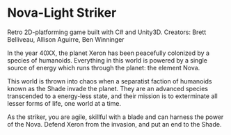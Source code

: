 # Nova-Light Striker
Retro 2D-platforming game built with C# and Unity3D.
Creators: Brett Belliveau, Allison Aguirre, Ben Winninger

In the year 40XX, the planet Xeron has been peacefully colonized by a species of humanoids. Everything in this world is powered by a single source of energy which runs through the planet: the element Nova.

This world is thrown into chaos when a separatist faction of humanoids known as the Shade invade the planet. They are an advanced species transcended to a energy-less state, and their mission is to exterminate all lesser forms of life, one world at a time.

As the striker, you are agile, skillful with a blade and can harness the power of the Nova. Defend Xeron from the invasion, and put an end to the Shade.
